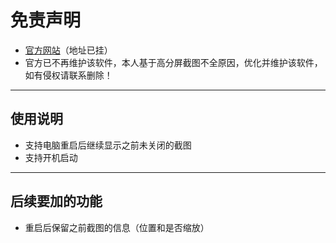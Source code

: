 # 免责声明
- [官方网站](http://www.clearunit.com/clearup/setuna2)（地址已挂）
- 官方已不再维护该软件，本人基于高分屏截图不全原因，优化并维护该软件，如有侵权请联系删除！

---

## 使用说明
- 支持电脑重启后继续显示之前未关闭的截图
- 支持开机启动

---

## 后续要加的功能
- 重启后保留之前截图的信息（位置和是否缩放）